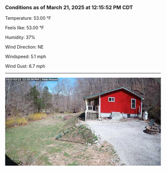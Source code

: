 ### Conditions as of March 21, 2025 at 12:15:52 PM CDT 

Temperature: 53.00 &deg;F

Feels like: 53.00 &deg;F

Humidity: 37%

Wind Direction: NE

Windspeed: 5.1 mph

Wind Gust: 6.7 mph

---

<img src="./images/latest.jpeg"/>

